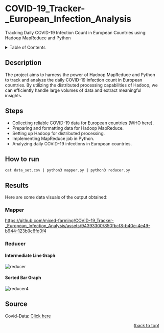 # COVID-19_Tracker-_European_Infection_Analysis
Tracking Daily COVID-19 Infection Count in European Countries using Hadoop MapReduce and Python

<!-- TABLE OF CONTENTS -->
<details>
  <summary>Table of Contents</summary>
  <ol>
    <li><a href="#project-description">Description</a></li>
    <li><a href="#steps">Steps</a></li>
    <li><a href="#how-to-run">How to run</a></li>
    <li><a href="#results">Results</a></li>
    <ul>
      <li><a href="mapper">Mapper</a></li>
      <li><a href="reducer">Reducer</a></li>
      <ul>
        <li><a href="output1">Intermediate Line Graph</a></li>
        <li><a href="output2">Sorted Bar Graph</a></li>
      </ul>
    </ul>
    <li><a href="#source">Source</a></li>
  </ol>
</details>

## Description
The project aims to harness the power of Hadoop MapReduce and Python to track and analyze the daily COVID-19 infection count in European countries. By utilizing the distributed processing capabilities of Hadoop, we can efficiently handle large volumes of data and extract meaningful insights.

## Steps
- Collecting reliable COVID-19 data for European countries (WHO here).
- Preparing and formatting data for Hadoop MapReduce.
- Setting up Hadoop for distributed processing.
- Implementing MapReduce job in Python.
- Analyzing daily COVID-19 infections in European countries.

## How to run
```
cat data_set.csv | python3 mapper.py | python3 reducer.py
```

## Results
Here are some data visuals of the output obtained:
### Mapper
https://github.com/mixed-farming/COVID-19_Tracker-_European_Infection_Analysis/assets/94393300/850fbcf8-b40e-4e49-b944-123b0c6fd0f4
### Reducer
#### Intermediate Line Graph
![reducer](https://github.com/mixed-farming/COVID-19_Tracker-_European_Infection_Analysis/assets/94393300/aa9f4ffe-389c-4083-bb0c-4d9cb545d466)
#### Sorted Bar Graph
![reducer4](https://github.com/mixed-farming/COVID-19_Tracker-_European_Infection_Analysis/assets/94393300/62dbe8f2-ca16-462b-8ba5-8d39d949524c)



## Source
Covid-Data: [Click here](https://github.com/owid/covid-19-data/tree/master/public/data/cases_deaths)

<p align="right">(<a href="#readme-top">back to top</a>)</p>
